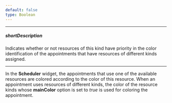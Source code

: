 ```yaml
---
default: false
type: Boolean
---
```

---
##### shortDescription
Indicates whether or not resources of this kind have priority in the color identification of the appointments that have resources of different kinds assigned.

---
In the **Scheduler** widget, the appointments that use one of the available resources are colored according to the color of this resource. When an appointment uses resources of different kinds, the color of the resource kinds whose **mainColor** option is set to *true* is used for coloring the appointment.